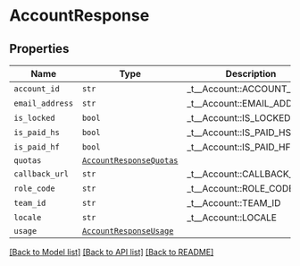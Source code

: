 # AccountResponse



## Properties
Name | Type | Description | Notes
------------ | ------------- | ------------- | -------------
| `account_id` | ```str``` |  _t__Account::ACCOUNT_ID  |  |
| `email_address` | ```str``` |  _t__Account::EMAIL_ADDRESS  |  |
| `is_locked` | ```bool``` |  _t__Account::IS_LOCKED  |  |
| `is_paid_hs` | ```bool``` |  _t__Account::IS_PAID_HS  |  |
| `is_paid_hf` | ```bool``` |  _t__Account::IS_PAID_HF  |  |
| `quotas` | [```AccountResponseQuotas```](AccountResponseQuotas.md) |    |  |
| `callback_url` | ```str``` |  _t__Account::CALLBACK_URL  |  |
| `role_code` | ```str``` |  _t__Account::ROLE_CODE  |  |
| `team_id` | ```str``` |  _t__Account::TEAM_ID  |  |
| `locale` | ```str``` |  _t__Account::LOCALE  |  |
| `usage` | [```AccountResponseUsage```](AccountResponseUsage.md) |    |  |

[[Back to Model list]](../README.md#documentation-for-models) [[Back to API list]](../README.md#documentation-for-api-endpoints) [[Back to README]](../README.md)


